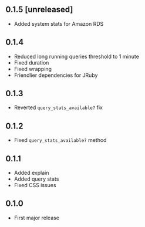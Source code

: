## 0.1.5 [unreleased]

- Added system stats for Amazon RDS

## 0.1.4

- Reduced long running queries threshold to 1 minute
- Fixed duration
- Fixed wrapping
- Friendlier dependencies for JRuby

## 0.1.3

- Reverted `query_stats_available?` fix

## 0.1.2

- Fixed `query_stats_available?` method

## 0.1.1

- Added explain
- Added query stats
- Fixed CSS issues

## 0.1.0

- First major release
